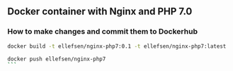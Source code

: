 ## Docker container with Nginx and PHP 7.0


### How to make changes and commit them to Dockerhub

````bash
docker build -t ellefsen/nginx-php7:0.1 -t ellefsen/nginx-php7:latest .

docker push ellefsen/nginx-php7
```

